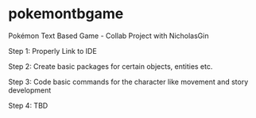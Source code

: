 # pokemontbgame
Pokémon Text Based Game - Collab Project with NicholasGin


Step 1:
Properly Link to IDE

Step 2:
Create basic packages for certain objects, entities etc.

Step 3:
Code basic commands for the character like movement and story development

Step 4:
TBD
